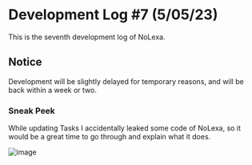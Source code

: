 # Development Log #7 (5/05/23)
This is the seventh development log of NoLexa.


## Notice
Development will be slightly delayed for temporary reasons, and will be back within a week or two.


### Sneak Peek
While updating Tasks I accidentally leaked some code of NoLexa, so it would be a great time to go through and explain what it does.

![image](https://github.com/byronbytes/NoLexa/assets/53088136/261b290b-a118-480f-8e23-b7e3baabd0b0)

